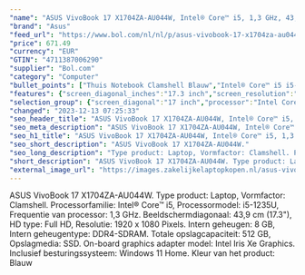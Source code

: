 ```yaml
---
"name": "ASUS VivoBook 17 X1704ZA-AU044W, Intel® Core™ i5, 1,3 GHz, 43,9 cm (17.3\"), 1920 x 1080 Pixels, 8 GB, 512 GB"
"brand": "Asus"
"feed_url": "https://www.bol.com/nl/nl/p/asus-vivobook-17-x1704za-au044w-intel-core-i5-1-3-ghz-43-9-cm-1920-x-1080-pixels-8-gb-512-gb/9300000150729105"
"price": 671.49
"currency": "EUR"
"GTIN": "4711387006290"
"supplier": "Bol.com"
"category": "Computer"
"bullet_points": ["Thuis Notebook Clamshell Blauw","Intel® Core™ i5 i5-1235U 1,3 GHz","43,9 cm (17.3\") Full HD 1920 x 1080 Pixels IPS LED backlight 16:9","8 GB DDR4-SDRAM 1 x 8 GB","512 GB SSD","Intel Iris Xe Graphics","Wi-Fi 6E (802.11ax) Bluetooth 5.0","Lithium-Ion (Li-Ion) 50 Wh 45 W","Windows 11 Home 64-bit"]
"features": {"screen_diagonal_inches":"17.3 inch","screen_resolution":"1920 x 1080 Pixels","processor_family":"Intel® Core™ i5","memory_size":"8 GB","memory_type":"DDR4-SDRAM","total_storage_space":"512 GB","operating_system":"Windows 11 Home","battery_capacity":"50 Wh","width":"399,3 mm","depth":"254,3 mm","height":"19,9 mm","weight":"2,1 kg","graphics_card":"Intel Iris Xe Graphics"}
"selection_group": {"screen_diagonal":"17 inch","processor":"Intel Core i5","changed_price_past_3_days":false,"product_family":"VivoBook"}
"changed": "2023-12-13 07:25:33"
"seo_header_title": "ASUS VivoBook 17 X1704ZA-AU044W, Intel® Core™ i5, 1,3 GHz, 43,9 cm (17.3\"), 1920 x 1080 Pixels, 8 GB, 512 GB"
"seo_meta_description": "ASUS VivoBook 17 X1704ZA-AU044W, Intel® Core™ i5, 1,3 GHz, 43,9 cm (17.3\"), 1920 x 1080 Pixels, 8 GB, 512 GB"
"seo_h1_title": "ASUS VivoBook 17 X1704ZA-AU044W, Intel® Core™ i5, 1,3 GHz, 43,9 cm (17.3\"), 1920 x 1080 Pixels, 8 GB, 512 GB"
"seo_short_description": "ASUS VivoBook 17 X1704ZA-AU044W."
"seo_long_description": "Type product: Laptop, Vormfactor: Clamshell. Processorfamilie: Intel® Core™ i5, Processormodel: i5-1235U, Frequentie van processor: 1,3 GHz. Beeldschermdiagonaal: 43,9 cm (17. 3\"), HD type: Full HD, Resolutie: 1920 x 1080 Pixels. Intern geheugen: 8 GB, Intern geheugentype: DDR4-SDRAM. Totale opslagcapaciteit: 512 GB, Opslagmedia: SSD. On-board graphics adapter model: Intel Iris Xe Graphics. Inclusief besturingssysteem: Windows 11 Home. Kleur van het product: Blauw"
"short_description": "ASUS VivoBook 17 X1704ZA-AU044W. Type product: Laptop, Vormfactor: Clamshell. Processorfamilie: Intel® Core™ i5, Processormodel: i5-1235U, Frequentie van processor: 1,3 GHz. Beeldschermdiagonaal: 43,9 cm (17.3\"), HD type: Full HD, Resolutie: 1920 x 1080 Pixels. Intern geheugen: 8 GB, Intern geheugentype: DDR4-SDRAM. Totale opslagcapaciteit: 512 GB, Opslagmedia: SSD. On-board graphics adapter model: Intel Iris Xe Graphics. Inclusief besturingssysteem: Windows 11 Home. Kleur van het product: Blauw"
"external_image_url": "https://images.zakelijkelaptopkopen.nl/asus-vivobook-17-x1704za-au044w-intel-core-i5-1-3-ghz-43-9-cm-1920-x-1080-pixels-8-gb-512-gb.webp"
---
```


ASUS VivoBook 17 X1704ZA-AU044W. Type product: Laptop, Vormfactor: Clamshell. Processorfamilie: Intel® Core™ i5, Processormodel: i5-1235U, Frequentie van processor: 1,3 GHz. Beeldschermdiagonaal: 43,9 cm (17.3"), HD type: Full HD, Resolutie: 1920 x 1080 Pixels. Intern geheugen: 8 GB, Intern geheugentype: DDR4-SDRAM. Totale opslagcapaciteit: 512 GB, Opslagmedia: SSD. On-board graphics adapter model: Intel Iris Xe Graphics. Inclusief besturingssysteem: Windows 11 Home. Kleur van het product: Blauw